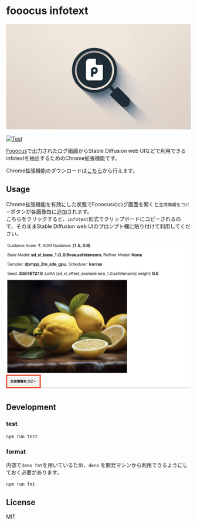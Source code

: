 # fooocus infotext

![logo image](./logo/logo.png)

[![Test](https://github.com/shinshin86/fooocus-infotext/actions/workflows/test.yml/badge.svg)](https://github.com/shinshin86/fooocus-infotext/actions/workflows/test.yml)

[Fooocus](https://github.com/lllyasviel/Fooocus)で出力されたログ画面からStable Diffusion web UIなどで利用できるinfotextを抽出するためのChrome拡張機能です。

Chrome拡張機能のダウンロードは[こちら](https://chrome.google.com/webstore/detail/fooocus-infotext/minaiiiaafadmfjighoghlcanbldllbg)から行えます。

## Usage
Chrome拡張機能を有効にした状態でFooocusのログ画面を開くと`生成情報をコピー`ボタンが各画像毎に追加されます。  
こちらをクリックすると、`infotext`形式でクリップボードにコピーされるので、そのままStable Diffusion web UIのプロンプト欄に貼り付けて利用してください。

![Chrome拡張機能を有効にした状態でFooocusのログ画面を開き、生成情報をコピーボタンが表示されているスクリーンショット](./screenshots/1.png)

## Development

### test

```sh
npm run test
```

### format

内部で`deno fmt`を用いているため、`deno` を開発マシンから利用できるようにしておく必要があります。

```sh
npm run fmt
```

## License

MIT
